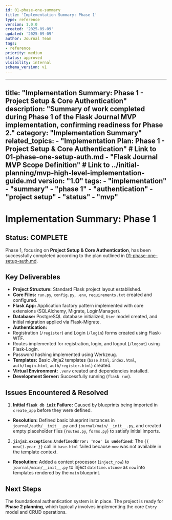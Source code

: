 ```yaml
---
id: 01-phase-one-summary
title: 'Implementation Summary: Phase 1'
type: reference
version: 1.0.0
created: '2025-09-09'
updated: '2025-09-09'
author: Journal Team
tags:
- reference
priority: medium
status: approved
visibility: internal
schema_version: v1
---
```


***

title: "Implementation Summary: Phase 1 - Project Setup & Core Authentication"
description: "Summary of work completed during Phase 1 of the Flask Journal MVP implementation, confirming readiness for Phase 2."
category: "Implementation Summary"
related\_topics:
\- "Implementation Plan: Phase 1 - Project Setup & Core Authentication" # Link to 01-phase-one-setup-auth.md
\- "Flask Journal MVP Scope Definition" # Link to ../initial-planning/mvp-high-level-implementation-guide.md
version: "1.0"
tags:
\- "implementation"
\- "summary"
\- "phase 1"
\- "authentication"
\- "project setup"
\- "status"
\- "mvp"
--------

# Implementation Summary: Phase 1

## Status: COMPLETE

Phase 1, focusing on **Project Setup & Core Authentication**, has been successfully completed according to the plan outlined in [01-phase-one-setup-auth.md](implementation/01-phase-one-setup-auth.md).

## Key Deliverables

- **Project Structure:** Standard Flask project layout established.
- **Core Files:** `run.py`, `config.py`, `.env`, `requirements.txt` created and configured.
- **Flask App:** Application factory pattern implemented with core extensions (SQLAlchemy, Migrate, LoginManager).
- **Database:** PostgreSQL database initialized, `User` model created, and initial migration applied via Flask-Migrate.
- **Authentication:**
- Registration (`/register`) and Login (`/login`) forms created using Flask-WTF.
- Routes implemented for registration, login, and logout (`/logout`) using Flask-Login.
- Password hashing implemented using Werkzeug.
- **Templates:** Basic Jinja2 templates (`base.html`, `index.html`, `auth/login.html`, `auth/register.html`) created.
- **Virtual Environment:** `.venv` created and dependencies installed.
- **Development Server:** Successfully running (`flask run`).

## Issues Encountered & Resolved

1. **Initial `flask db init` Failure:** Caused by blueprints being imported in `create_app` before they were defined.

- **Resolution:** Defined basic blueprint instances in `journal/auth/__init__.py` and `journal/main/__init__.py`, and created empty placeholder files (`routes.py`, `forms.py`) to satisfy initial imports.

2. **`jinja2.exceptions.UndefinedError: 'now' is undefined`:** The `{{ now().year }}` call in `base.html` failed because `now` was not available in the template context.

- **Resolution:** Added a context processor (`inject_now`) to `journal/main/__init__.py` to inject `datetime.utcnow` as `now` into templates rendered by the `main` blueprint.

## Next Steps

The foundational authentication system is in place. The project is ready for **Phase 2 planning**, which typically involves implementing the core `Entry` model and CRUD operations.
